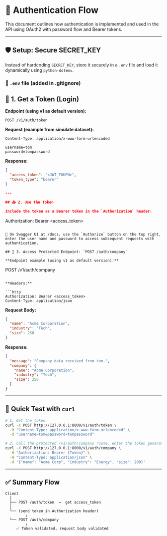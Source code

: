 # 🔐 Authentication Flow 

This document outlines how authentication is implemented and used in the API using OAuth2 with password flow and Bearer tokens.

---

## 🛡️ Setup: Secure SECRET_KEY

Instead of hardcoding  `SECRET_KEY`, store it securely in a `.env` file and load it dynamically using `python-dotenv`.

### 🔧 `.env` file (added in .gitignore)

## 🔑 1. Get a Token (Login)

**Endpoint (using v1 as default version):**

```
POST /v1/auth/token
```

**Request (example from simulate dataset):**

```http
Content-Type: application/x-www-form-urlencoded

username=tom
password=tompassword
```

**Response:**

```json
{
  "access_token": "<JWT_TOKEN>",
  "token_type": "bearer"
}

---

## 📥 2. Use the Token

Include the token as a Bearer token in the `Authorization` header:

```
Authorization: Bearer <access_token>
```

🔹 On Swagger UI at /docs, use the `Authorize` button on the top right, enter the user name and password to access subsequent requests with authentication.

## 🏢 3. Access Protected Endpoint: `POST /auth/company`

**Endpoint example (using v1 as default version):**

```
POST /v1/auth/company
```

**Headers:**

```http
Authorization: Bearer <access_token>
Content-Type: application/json
```

**Request Body:**

```json
{
  "name": "Acme Corporation",
  "industry": "Tech",
  "size": 250
}
```

**Response:**

```json
{
  "message": "Company data received from tom.",
  "company": {
    "name": "Acme Corporation",
    "industry": "Tech",
    "size": 250
  }
}
```

---

## 🧪 Quick Test with `curl`

```bash
# 1. Get the token
curl -X POST http://127.0.0.1:8000/v1/auth/token \
  -H "Content-Type: application/x-www-form-urlencoded" \
  -d "username=tom&password=tompassword"

# 2. Call the protected /v1/auth/company route, enter the token generated in bracket under the Authorization header
curl -X POST http://127.0.0.1:8000/v1/auth/company \
  -H "Authorization: Bearer {Token}" \
  -H "Content-Type: application/json" \
  -d '{"name": "Acme Corp", "industry": "Energy", "size": 200}'
```

---

## ✅ Summary Flow

```text
Client
  │
  ├── POST /auth/token  →  get access_token
  │
  └── (send token in Authorization header)
         ↓
  └── POST /auth/company
         ↓
     ✅ Token validated, request body validated
```